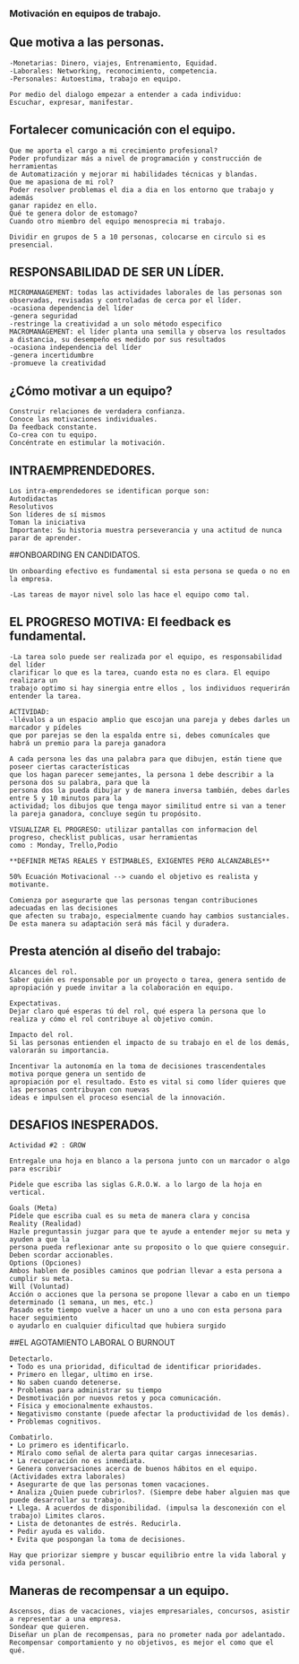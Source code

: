 ### Motivación en equipos de trabajo.

## Que motiva a las personas.

    -Monetarias: Dinero, viajes, Entrenamiento, Equidad.
    -Laborales: Networking, reconocimiento, competencia.
    -Personales: Autoestima, trabajo en equipo.

    Por medio del dialogo empezar a entender a cada individuo:
    Escuchar, expresar, manifestar.

## Fortalecer comunicación con el equipo.

    Que me aporta el cargo a mi crecimiento profesional?
    Poder profundizar más a nivel de programación y construcción de herramientas
    de Automatización y mejorar mi habilidades técnicas y blandas.
    Que me apasiona de mi rol?
    Poder resolver problemas el dia a dia en los entorno que trabajo y además
    ganar rapidez en ello.
    Qué te genera dolor de estomago?
    Cuando otro miembro del equipo menosprecia mi trabajo.

    Dividir en grupos de 5 a 10 personas, colocarse en circulo si es presencial.

## RESPONSABILIDAD DE SER UN LÍDER.

    MICROMANAGEMENT: todas las actividades laborales de las personas son observadas, revisadas y controladas de cerca por el líder.
    -ocasiona dependencia del líder
    -genera seguridad
    -restringe la creatividad a un solo método especifico
    MACROMANAGEMENT: el líder planta una semilla y observa los resultados a distancia, su desempeño es medido por sus resultados
    -ocasiona independencia del líder
    -genera incertidumbre
    -promueve la creatividad

## ¿Cómo motivar a un equipo?

    Construir relaciones de verdadera confianza.
    Conoce las motivaciones individuales.
    Da feedback constante.
    Co-crea con tu equipo.
    Concéntrate en estimular la motivación.

## INTRAEMPRENDEDORES.

    Los intra-emprendedores se identifican porque son:
    Autodidactas
    Resolutivos
    Son líderes de sí mismos
    Toman la iniciativa
    Importante: Su historia muestra perseverancia y una actitud de nunca parar de aprender.

##ONBOARDING EN CANDIDATOS.

    Un onboarding efectivo es fundamental si esta persona se queda o no en la empresa.

    -Las tareas de mayor nivel solo las hace el equipo como tal.

## EL PROGRESO MOTIVA: El feedback es fundamental. 

    -La tarea solo puede ser realizada por el equipo, es responsabilidad del líder 
    clarificar lo que es la tarea, cuando esta no es clara. El equipo realizara un 
    trabajo optimo si hay sinergia entre ellos , los individuos requerirán entender la tarea.

    ACTIVIDAD:
    -llévalos a un espacio amplio que escojan una pareja y debes darles un marcador y pídeles 
    que por parejas se den la espalda entre si, debes comunícales que habrá un premio para la pareja ganadora

    A cada persona les das una palabra para que dibujen, están tiene que poseer ciertas características 
    que los hagan parecer semejantes, la persona 1 debe describir a la persona dos su palabra, para que la 
    persona dos la pueda dibujar y de manera inversa también, debes darles entre 5 y 10 minutos para la 
    actividad; los dibujos que tenga mayor similitud entre si van a tener la pareja ganadora, concluye según tu propósito.

    VISUALIZAR EL PROGRESO: utilizar pantallas con informacion del progreso, checklist publicas, usar herramientas 
    como : Monday, Trello,Podio

    **DEFINIR METAS REALES Y ESTIMABLES, EXIGENTES PERO ALCANZABLES**

    50% Ecuación Motivacional --> cuando el objetivo es realista y motivante.

    Comienza por asegurarte que las personas tengan contribuciones adecuadas en las decisiones 
    que afecten su trabajo, especialmente cuando hay cambios sustanciales. De esta manera su adaptación será más fácil y duradera.

## Presta atención al diseño del trabajo:

    Alcances del rol. 
    Saber quién es responsable por un proyecto o tarea, genera sentido de apropiación y puede invitar a la colaboración en equipo.

    Expectativas. 
    Dejar claro qué esperas tú del rol, qué espera la persona que lo realiza y cómo el rol contribuye al objetivo común.

    Impacto del rol. 
    Si las personas entienden el impacto de su trabajo en el de los demás, valorarán su importancia.

    Incentivar la autonomía en la toma de decisiones trascendentales motiva porque genera un sentido de 
    apropiación por el resultado. Esto es vital si como líder quieres que las personas contribuyan con nuevas 
    ideas e impulsen el proceso esencial de la innovación.

## DESAFIOS INESPERADOS.

    Actividad #2 : GROW

    Entregale una hoja en blanco a la persona junto con un marcador o algo para escribir

    Pidele que escriba las siglas G.R.O.W. a lo largo de la hoja en vertical.

    Goals (Meta)
    Pídele que escriba cual es su meta de manera clara y concisa
    Reality (Realidad)
    Hazle preguntassin juzgar para que te ayude a entender mejor su meta y ayuden a que la 
    persona pueda reflexionar ante su proposito o lo que quiere conseguir.
    Deben scordar accionables.
    Options (Opciones)
    Ambos hablen de posibles caminos que podrian llevar a esta persona a cumplir su meta.
    Will (Voluntad)
    Acción o acciones que la persona se propone llevar a cabo en un tiempo determinado (1 semana, un mes, etc.)
    Pasado este tiempo vuelve a hacer un uno a uno con esta persona para hacer seguimiento 
    o ayudarlo en cualquier dificultad que hubiera surgido

##EL AGOTAMIENTO LABORAL O BURNOUT

    Detectarlo.
    • Todo es una prioridad, dificultad de identificar prioridades. 
    • Primero en llegar, ultimo en irse. 
    • No saben cuando detenerse.
    • Problemas para administrar su tiempo
    • Desmotivación por nuevos retos y poca comunicación.
    • Física y emocionalmente exhaustos.
    • Negativismo constante (puede afectar la productividad de los demás).
    • Problemas cognitivos.
    
    Combatirlo.
    • Lo primero es identificarlo.
    • Míralo como señal de alerta para quitar cargas innecesarias.
    • La recuperación no es inmediata.
    • Genera conversaciones acerca de buenos hábitos en el equipo. (Actividades extra laborales)
    • Asegurarte de que las personas tomen vacaciones. 
    • Analiza ¿Quien puede cubrirlos?. (Siempre debe haber alguien mas que puede desarrollar su trabajo.
    • Llega. A acuerdos de disponibilidad. (impulsa la desconexión con el trabajo) Limites claros.
    • Lista de detonantes de estrés. Reducirla.
    • Pedir ayuda es valido.
    • Evita que pospongan la toma de decisiones.

    Hay que priorizar siempre y buscar equilibrio entre la vida laboral y vida personal.

## Maneras de recompensar a un equipo.

    Ascensos, dias de vacaciones, viajes empresariales, concursos, asistir a representar a una empresa.
    Sondear que quieren.
    Diseñar un plan de recompensas, para no prometer nada por adelantado.
    Recompensar comportamiento y no objetivos, es mejor el como que el qué.
